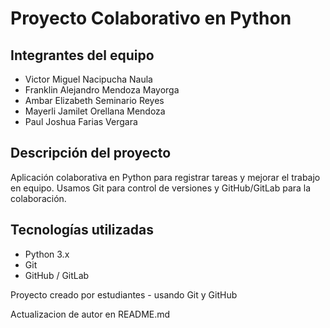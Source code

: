 # Proyecto Colaborativo en Python

## Integrantes del equipo

- Victor Miguel Nacipucha Naula
- Franklin Alejandro Mendoza Mayorga
- Ambar Elizabeth Seminario Reyes
- Mayerli Jamilet Orellana Mendoza
- Paul Joshua Farias Vergara

## Descripción del proyecto
Aplicación colaborativa en Python para registrar tareas y mejorar el trabajo en equipo. Usamos Git para control de versiones y GitHub/GitLab para la colaboración.

## Tecnologías utilizadas
- Python 3.x
- Git
- GitHub / GitLab

Proyecto creado por estudiantes - usando Git y GitHub

Actualizacion de autor en README.md
